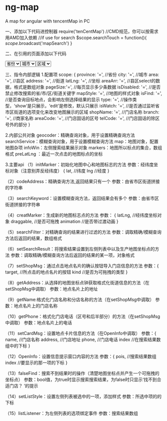 # ng-map
A map for angular with tencentMap in PC

一、添加以下代码进控制器
require('tenCentMap')		//CMD规范，你可以按需求用AMD加入依赖
//if use for search
$scope.searchTouch = function(){
      $scope.$broadcast('mapSearch')
}

二、在引用的页面添加以下代码
<!--if just for show-->
<ten-cent-map type="'show'" province="provinceId" city="cityId"  area="areaId" address="streetAddress"  lat-lng="latLng" area-arr="areas" ></ten-cent-map>

<!--if use for search and edit-->
<!--地址三级联动的数据/api请自行解决-->
<select 
                        ng-model="provinceId"
                        ng-options="..." >
                    <option value="" >省份</option>
<select 
                        ng-model="cityId"
                        ng-options="..." >
                    <option value="" >城市</option>
 <select 
                        ng-model="areaId"
                        ng-options="..." >
                    <option value="" >区域</option>
 <input type="text"  ng-model="streetAddress">
<button ng-click="searchTouch()">search</button>
<ten-cent-map type="'edit'" province="provinceId" city="cityId"  area="areaId" address="streetAddress"  lat-lng="latLng" area-arr="areas" ></ten-cent-map>

三、指令内部逻辑
1.配置项
scope: {
    	province: '=',                	//省份
        city: '=',                       	//城市
        area: '=',                       	//县区
        address: '=',               	//街道
        latLng: '=',              	   	//坐标
        areaArr: '=',                 	//县区select的数据，格式是数组对象
 pageSize:'=',			 //每页显示多少条数据
        isDisabled: '=',               	//是否禁止修改搜索的省/市/区/街道关键字
        mapStyle: '=',                 //地图的样式对象
        isFind: '=',                     	//是否查询目标地点，会影响左侧选择结果的显示
        type: '=',                         //操作类型，‘show’是只展示，‘edit’是修改，默认只展示
        isWatch: '=',                   //是否通过监听省市区街道的选项变化来改变地图展示的区域
        shopName: '=',             //门店名称
        branch: '=',                   //商家名称
        areaCode: '=',                //门店固话的区号
        telCode: '=',                  //门店固话的除区号外的部分
}

2.内部公共对象
geocoder：精确查询对象，用于设置精确查询方法
searchService：模糊查询对象，用于设置模糊查询方法
map：地图对象，配置地图杂项
infoWin：左侧搜索结果展示对象
markers：地图所以标点的集合，数组格式
preLatLng ：最近一次点击的地图标点的坐标

3.主要api
（1）initMarker：初始化地图中心和地图标志的方法
参数：经纬度坐标对象（注意别弄反经纬度）
{
lat,	//纬度
lng	//经度
}

（2）codeAddress：精确查询方法,返回结果只有一个
参数：由省市区街道拼接的字符串

（3）searchKeyword：设置模糊查询方法，返回结果会有多个
参数：由省市区街道拼接的字符串

（4）creatMarker：生成新的地图标志点的方法
参数：
{
latLng, 		//经纬度坐标对象
draggable,	//是否可拖拽
animation	//是否带过渡动画
}

（5）searchFilter：对精确查询的结果进行过滤的方法
参数：调取精确/模糊查询方法后返回的结果，数组格式

（6）setSearchResult：将搜索结果设置到左侧列表中以及生产地图坐标点的方法
参数：调取精确/模糊查询方法后返回的结果的某一项，对象格式

（7）setShopMsg：通过点击地点名片的确认按钮导入门店信息的方法
参数：{
target, 	//所点击的地点名片的按钮
kind		//是否为可拖拽的类型
}

（8）getAddress：从选择的地图坐标点钟获取格式化街道信息的方法（在setShopMsg中调取）
参数：地点名片上的地址

（9）getName:格式化门店名称和分店名称的方法（在setShopMsg中调取）
参数：地点名片上的门店名称

（10）getPhone：格式化门店电话（区号和后半部分）的方法（在setShopMsg中调取）
参数：地点名片上的电话

（11）setCardMsg：设置地点卡片信息的方法（在OpenInfo中调取）
参数：{
name, 	//门店名称
address, 	//门店地址
phone, 	//门店电话
index	//在搜索结果数组中的下标
}

（12）OpenInfo：设置信息提示窗口内容的方法
参数：{
pois, 	//搜索结果数组
index	//要显示的那一项的下标
}

（13）falseFind：搜索不到结果时的操作（清楚地图坐标点并产生一个可拖拽的坐标点）
参数：bool值，为true时显示搜索搜索结果，为false时只显示‘找不到合适门店？ ’的提示

（14）setListStyle：设置左侧列表被选中的一项，添加样式
参数：所选中项的的下标

（15）listListener：为左侧列表的选项绑定事件
参数：搜索结果数组
